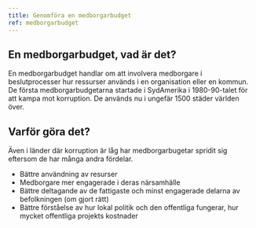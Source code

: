 ```yaml
---
title: Genomföra en medborgarbudget
ref: medborgarbudget
---
```


## En medborgarbudget, vad är det?

En medborgarbudget handlar om att involvera medborgare i beslutprocesser hur ressurser används i en organisation eller en kommun.
De första medborgarbudgetarna startade i SydAmerika i 1980-90-talet för att kampa mot korruption.
De används nu i ungefär 1500 städer världen över.

## Varför göra det?

Även i länder där korruption är låg har medborgarbugetar spridit sig eftersom de har många andra fördelar.
* Bättre användning av resurser
* Medborgare mer engagerade i deras närsamhälle
* Bättre deltagande av de fattigaste och minst engagerade delarna av befolkningen (om gjort rätt)
* Bättre förståelse av hur lokal politik och den offentliga fungerar, hur mycket offentliga projekts kostnader